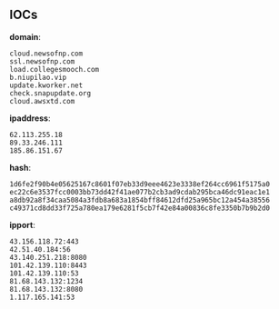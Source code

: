 
## IOCs

__domain__:

```text
cloud.newsofnp.com
ssl.newsofnp.com
load.collegesmooch.com
b.niupilao.vip
update.kworker.net
check.snapupdate.org
cloud.awsxtd.com
```
__ipaddress__:

```text
62.113.255.18
89.33.246.111
185.86.151.67
```
__hash__:

```text
1d6fe2f90b4e05625167c8601f07eb33d9eee4623e3338ef264cc6961f5175a0
ec22c6e3537fcc0003bb73dd42f41ae077b2cb3ad9cdab295bca46dc91eac1e1
a8db92a8f34caa5084a3fdb8a683a1854bff84612dfd25a965bc12a454a38556
c49371cd8dd33f725a780ea179e6281f5cb7f42e84a00836c8fe3350b7b9b2d0
```
__ipport__:

```text
43.156.118.72:443
42.51.40.184:56
43.140.251.218:8080
101.42.139.110:8443
101.42.139.110:53
81.68.143.132:1234
81.68.143.132:8080
1.117.165.141:53
```